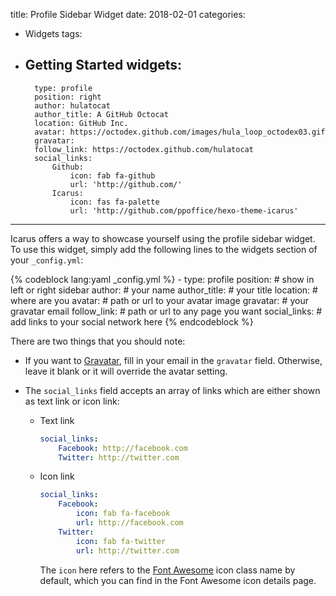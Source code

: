 title: Profile Sidebar Widget
date: 2018-02-01
categories:
- Widgets
tags:
- Getting Started
widgets:
    -
        type: profile
        position: right
        author: hulatocat
        author_title: A GitHub Octocat
        location: GitHub Inc.
        avatar: https://octodex.github.com/images/hula_loop_octodex03.gif
        gravatar: 
        follow_link: https://octodex.github.com/hulatocat
        social_links:
            Github:
                icon: fab fa-github
                url: 'http://github.com/'
            Icarus:
                icon: fas fa-palette
                url: 'http://github.com/ppoffice/hexo-theme-icarus'
---

Icarus offers a way to showcase yourself using the profile sidebar widget. To use this widget, simply add the following lines to the widgets section of your `_config.yml`:

{% codeblock lang:yaml _config.yml %}
    -
        type: profile
        position: # show in left or right sidebar
        author: # your name
        author_title: # your title
        location: # where are you
        avatar: # path or url to your avatar image
        gravatar: # your gravatar email
        follow_link: # path or url to any page you want
        social_links: # add links to your social network here
{% endcodeblock %}
<!-- more -->
There are two things that you should note:

- If you want to [Gravatar](https://en.gravatar.com/), fill in your email in the `gravatar` field. Otherwise, leave it blank or it will override the avatar setting.

- The `social_links` field accepts an array of links which are either shown as text link or icon link:
    - Text link
        ```yml
        social_links:
            Facebook: http://facebook.com
            Twitter: http://twitter.com
        ```
    - Icon link
        ```yml
        social_links:
            Facebook:
                icon: fab fa-facebook
                url: http://facebook.com
            Twitter:
                icon: fab fa-twitter
                url: http://twitter.com
        ```
        The `icon` here refers to the [Font Awesome](https://fontawesome.com/) icon class name by default, which you can find in the Font Awesome icon details page.